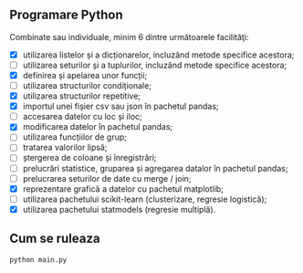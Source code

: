 ## Programare Python

Combinate sau individuale, minim 6 dintre următoarele facilităţi:

- [x] utilizarea listelor și a dicționarelor, incluzând metode specifice acestora;
- [ ] utilizarea seturilor și a tuplurilor, incluzând metode specifice acestora;
- [x] definirea și apelarea unor funcții;
- [ ] utilizarea structurilor condiționale;
- [x] utilizarea structurilor repetitive;
- [x] importul unei fișier csv sau json în pachetul pandas;
- [ ] accesarea datelor cu loc și iloc;
- [x] modificarea datelor în pachetul pandas;
- [ ] utilizarea funcțiilor de grup;
- [ ] tratarea valorilor lipsă;
- [ ] ștergerea de coloane și înregistrări;
- [ ] prelucrări statistice, gruparea și agregarea datalor în pachetul pandas;
- [ ] prelucrarea seturilor de date cu merge / join;
- [x] reprezentare grafică a datelor cu pachetul matplotlib;
- [ ] utilizarea pachetului scikit-learn (clusterizare, regresie logistică);
- [x] utilizarea pachetului statmodels (regresie multiplă).

## Cum se ruleaza

`python main.py`
